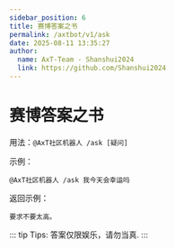 ```yaml
---
sidebar_position: 6
title: 赛博答案之书
permalink: /axtbot/v1/ask
date: 2025-08-11 13:35:27
author:
  name: AxT-Team - Shanshui2024
  link: https://github.com/Shanshui2024
---
```


# 赛博答案之书

用法：`@AxT社区机器人 /ask [疑问]`

示例：

```
@AxT社区机器人 /ask 我今天会幸运吗
```

返回示例：

```
要求不要太高。
```

::: tip Tips:
答案仅限娱乐，请勿当真.
:::